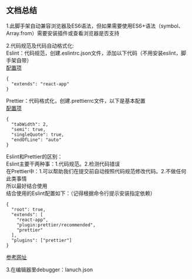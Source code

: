 ## 文档总结
1.此脚手架自动兼容浏览器及ES6语法，但如果需要使用ES6+语法（symbol、Array.from）需要安装插件或查看浏览器是否支持<br>

2.代码规范及代码自动格式化:<br>
Eslint：代码规范，创建.eslintrc.json文件，添加以下代码（不用安装eslint，脚手架自带）<br>
[配置项](https://cn.eslint.org/docs/user-guide/configuring)
```
{
  "extends": "react-app"
}
```
Prettier：代码格式化，创建.prettierrc文件，以下是基本配置<br>
[配置项](https://prettier.io/docs/en/options.html)
```
{
  "tabWidth": 2,
  "semi": true,
  "singleQuote": true,
  "endOfLine": "auto"
}
```

Eslint和Prettier的区别：<br>
Eslint主要干两种事：1.代码规范。2.检测代码错误<br>
在Prettier中：1.可以帮助我们在提交前自动按照代码规范修改代码。2.不做任何此类事情<br>
所以最好结合使用<br>
结合使用的Eslint配置如下：（记得根据命令行提示安装指定依赖）<br>
```
{
  "root": true,
  "extends": [
    "react-app",
    "plugin:prettier/recommended",
    "prettier"
  ],
  "plugins": ["prettier"]
}
```
[参考网址](https://facebook.github.io/create-react-app/docs/setting-up-your-editor)

3.在编辑器里debugger：lanuch.json